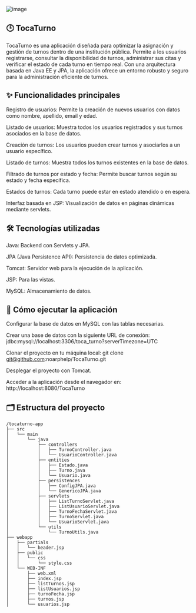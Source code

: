 ![image](https://github.com/user-attachments/assets/e0a56c97-ebb7-4c5f-8f02-dc0e6fbb8142)


                                                                        
## 🕒 TocaTurno
TocaTurno es una aplicación diseñada para optimizar la asignación y gestión de turnos dentro de una institución pública. Permite a los usuarios registrarse, consultar la disponibilidad de turnos, administrar sus citas y verificar el estado de cada turno en tiempo real. Con una arquitectura basada en Java EE y JPA, la aplicación ofrece un entorno robusto y seguro para la administración eficiente de turnos.



## ✨ Funcionalidades principales
Registro de usuarios: Permite la creación de nuevos usuarios con datos como nombre, apellido, email y edad.

Listado de usuarios: Muestra todos los usuarios registrados y sus turnos asociados en la base de datos.

Creación de turnos: Los usuarios pueden crear turnos y asociarlos a un usuario específico.

Listado de turnos: Muestra todos los turnos existentes en la base de datos.

Filtrado de turnos por estado y fecha: Permite buscar turnos según su estado y fecha específica.

Estados de turnos: Cada turno puede estar en estado atendido o en espera.

Interfaz basada en JSP: Visualización de datos en páginas dinámicas mediante servlets.



## 🛠️ Tecnologías utilizadas
Java: Backend con Servlets y JPA.

JPA (Java Persistence API): Persistencia de datos optimizada.

Tomcat: Servidor web para la ejecución de la aplicación.

JSP: Para las vistas.

MySQL: Almacenamiento de datos.



## 🚀 Cómo ejecutar la aplicación
Configurar la base de datos en MySQL con las tablas necesarias.

Crear una base de datos con la siguiente URL de conexión:
jdbc:mysql://localhost:3306/toca_turno?serverTimezone=UTC

Clonar el proyecto en tu máquina local:
git clone git@github.com:noarphelp/TocaTurno.git

Desplegar el proyecto con Tomcat.

Acceder a la aplicación desde el navegador en:
http://localhost:8080/TocaTurno



## 🗂️ Estructura del proyecto

```
/tocaturno-app
├── src
│   └── main
│       └── java
│           ├── controllers
│           │   ├── TurnoController.java
│           │   └── UsuarioController.java
│           ├── entities
│           │   ├── Estado.java
│           │   ├── Turno.java
│           │   └── Usuario.java
│           ├── persistences
│           │   ├── ConfigJPA.java
│           │   └── GenericoJPA.java
│           ├── servlets
│           │   ├── ListTurnoServlet.java
│           │   ├── ListUsuarioServlet.java
│           │   ├── TurnoFechaServlet.java
│           │   ├── TurnoServlet.java
│           │   └── UsuarioServlet.java
│           └── utils
│               └── TurnoUtils.java
├── webapp
│   ├── partials
│   │   └── header.jsp
│   ├── public
│   │   └── css
│   │       └── style.css
│   └── WEB-INF
│       ├── web.xml
│       ├── index.jsp
│       ├── listTurnos.jsp
│       ├── listUsuarios.jsp
│       ├── turnoFecha.jsp
│       ├── turnos.jsp
│       └── usuarios.jsp
```
